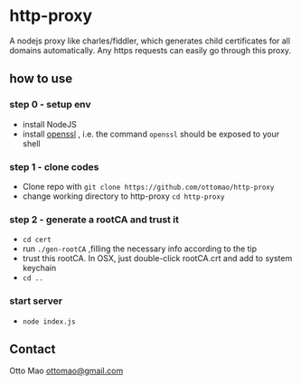 http-proxy
==========

A nodejs proxy like charles/fiddler, which generates child certificates for all domains automatically. Any https requests can easily go through this proxy.

## how to use
### step 0 - setup env
* install NodeJS
* install [openssl](http://www.openssl.org/) , i.e. the command ``openssl`` should be exposed to your shell

### step 1 - clone codes
* Clone repo with ``git clone https://github.com/ottomao/http-proxy``
* change working directory to http-proxy ``cd http-proxy``

### step 2 - generate a rootCA and trust it
* ``cd cert``
* run ``./gen-rootCA`` ,filling the necessary info according to the tip
* trust this rootCA. In OSX, just double-click rootCA.crt and add to system keychain
* ``cd ..``

### start server
* ``node index.js``



## Contact
Otto Mao
ottomao@gmail.com
